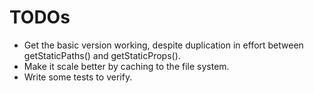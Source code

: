 # TODOs
* Get the basic version working, despite duplication in effort between getStaticPaths() and getStaticProps().
* Make it scale better by caching to the file system.
* Write some tests to verify.